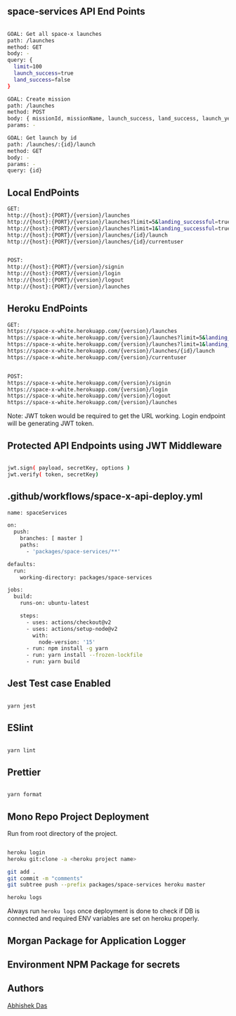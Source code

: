 
## space-services API End Points

```sh

GOAL: Get all space-x launches
path: /launches
method: GET
body: -
query: {
  limit=100
  launch_success=true
  land_success=false
}

GOAL: Create mission
path: /launches
method: POST
body: { missionId, missionName, launch_success, land_success, launch_year }
params: -

GOAL: Get launch by id
path: /launches/:{id}/launch
method: GET
body: -
params: -
query: {id}

```

## Local EndPoints

```sh
GET:
http://{host}:{PORT}/{version}/launches
http://{host}:{PORT}/{version}/launches?limit=5&landing_successful=true
http://{host}:{PORT}/{version}/launches?limit=1&landing_successful=true&launch_successful=false
http://{host}:{PORT}/{version}/launches/{id}/launch
http://{host}:{PORT}/{version}/launches/{id}/currentuser


POST:
http://{host}:{PORT}/{version}/signin
http://{host}:{PORT}/{version}/login
http://{host}:{PORT}/{version}/logout
http://{host}:{PORT}/{version}/launches
```

## Heroku EndPoints

```sh
GET:
https://space-x-white.herokuapp.com/{version}/launches
https://space-x-white.herokuapp.com/{version}/launches?limit=5&landing_successful=true
https://space-x-white.herokuapp.com/{version}/launches?limit=1&landing_successful=true&launch_successful=false
https://space-x-white.herokuapp.com/{version}/launches/{id}/launch
https://space-x-white.herokuapp.com/{version}/currentuser


POST:
https://space-x-white.herokuapp.com/{version}/signin
https://space-x-white.herokuapp.com/{version}/login
https://space-x-white.herokuapp.com/{version}/logout
https://space-x-white.herokuapp.com/{version}/launches
```

Note: JWT token would be required to get the URL working. Login endpoint will be generating JWT token.

## Protected API Endpoints using JWT Middleware

```sh

jwt.sign( payload, secretKey, options )
jwt.verify( token, secretKey)

```

## .github/workflows/space-x-api-deploy.yml

```sh
name: spaceServices

on:
  push:
    branches: [ master ]
    paths:
      - 'packages/space-services/**'

defaults:
  run:
    working-directory: packages/space-services

jobs:
  build:
    runs-on: ubuntu-latest

    steps:
      - uses: actions/checkout@v2
      - uses: actions/setup-node@v2
        with:
          node-version: '15'
      - run: npm install -g yarn
      - run: yarn install --frozen-lockfile
      - run: yarn build

```

## Jest Test case Enabled

```sh

yarn jest

```

## ESlint

```sh

yarn lint

```

## Prettier

```sh

yarn format

```

## Mono Repo Project Deployment
Run from root directory of the project.

```sh

heroku login
heroku git:clone -a <heroku project name>

git add .
git commit -m "comments"
git subtree push --prefix packages/space-services heroku master

heroku logs

```
Always run `heroku logs` once deployment is done to check if DB is connected and required ENV variables are set on heroku properly.


## Morgan Package for Application Logger
## Environment NPM Package for secrets

## Authors

[Abhishek Das](https://github.com/abhi-das)